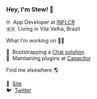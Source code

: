 ### Hey, I'm Stew! 👋

🤓 &nbsp;App Developer at [INFLCR](https://inflcr.com)<br />
🇧🇷 &nbsp;Living in Vila Velha, Brazil

What I'm working on 👨‍💻


💬 &nbsp;Bootstrapping a [Chat solution](https://chatness.app)<br />
📱 &nbsp;Maintaining plugins at [Capacitor](https://github.com/capacitor-community)

Find me elsewhere 🌎

🚀 &nbsp;[Site](https://stewan.io)<br />
🐦 &nbsp;[Twitter](https://twitter.com/stewones)
